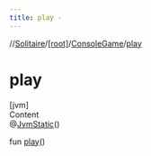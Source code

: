 ```yaml
---
title: play -
---
```

//[Solitaire](../../index.md)/[[root]](../index.md)/[ConsoleGame](index.md)/[play](play.md)



# play  
[jvm]  
Content  
@[JvmStatic](https://kotlinlang.org/api/latest/jvm/stdlib/kotlin.jvm/-jvm-static/index.html)()  
  
fun [play](play.md)()  



